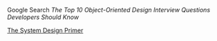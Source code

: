 Google Search *The Top 10 Object-Oriented Design Interview Questions Developers Should Know*

[The System Design Primer](https://github.com/donnemartin/system-design-primer#object-oriented-design-interview-questions-with-solutions)
